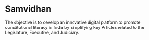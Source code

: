 # Samvidhan
The objective is to develop an innovative digital platform to promote constitutional literacy in India by simplifying key Articles related to the Legislature, Executive, and Judiciary.
